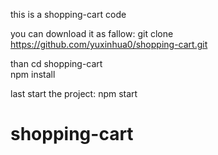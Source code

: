 this is a shopping-cart code

you can download it as fallow:
    git clone https://github.com/yuxinhua0/shopping-cart.git

than 
    cd shopping-cart  
    npm install 

last start the project:
    npm start
    
# shopping-cart
